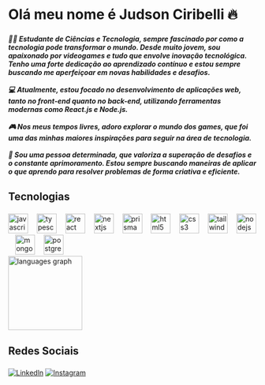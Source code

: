 <h1 align="left">Olá meu nome é Judson Ciribelli 🔥</h1>

###


###

<h5 align="left">👨‍🎓 Estudante de Ciências e Tecnologia, sempre fascinado por como a tecnologia pode transformar o mundo. Desde muito jovem, sou apaixonado por videogames e tudo que envolve inovação tecnológica. Tenho uma forte dedicação ao aprendizado contínuo e estou sempre buscando me aperfeiçoar em novas habilidades e desafios.<br><br>💻 Atualmente, estou focado no desenvolvimento de aplicações web, tanto no front-end quanto no back-end, utilizando ferramentas modernas como React.js e Node.js.<br><br>🎮 Nos meus tempos livres, adoro explorar o mundo dos games, que foi uma das minhas maiores inspirações para seguir na área de tecnologia.<br><br>🚀 Sou uma pessoa determinada, que valoriza a superação de desafios e o constante aprimoramento. Estou sempre buscando maneiras de aplicar o que aprendo para resolver problemas de forma criativa e eficiente.</h5>

###

<h2 align="left">Tecnologias</h2>

###

<div align="left">
  <img src="https://cdn.jsdelivr.net/gh/devicons/devicon/icons/javascript/javascript-original.svg" height="40" alt="javascript logo"   />
  <img width="10" />
  <img src="https://cdn.jsdelivr.net/gh/devicons/devicon/icons/typescript/typescript-original.svg" height="40" alt="typescript logo"  />
  <img width="10" />
  <img src="https://cdn.jsdelivr.net/gh/devicons/devicon/icons/react/react-original.svg" height="40" alt="react logo"  />
  <img width="10" />
  <img src="https://cdn.jsdelivr.net/gh/devicons/devicon@latest/icons/nextjs/nextjs-original.svg"  height="40" alt="nextjs logo"/>
  <img width="10" />
  <img src="https://cdn.jsdelivr.net/gh/devicons/devicon@latest/icons/prisma/prisma-original.svg" height="40" alt="prisma logo" />
  <img width="10" />
  <img src="https://cdn.jsdelivr.net/gh/devicons/devicon/icons/html5/html5-original.svg" height="40" alt="html5 logo"  />
  <img width="10" />
  <img src="https://cdn.jsdelivr.net/gh/devicons/devicon/icons/css3/css3-original.svg" height="40" alt="css3 logo"  />
  <img width="10" /> 
  <img src="https://cdn.jsdelivr.net/gh/devicons/devicon@latest/icons/tailwindcss/tailwindcss-original.svg" height="40" alt="tailwind logo" />
  <img width="10" /> 
  <img src="https://cdn.jsdelivr.net/gh/devicons/devicon/icons/nodejs/nodejs-original.svg" height="40" alt="nodejs logo"  />
  <img width="10" />
  <img src="https://cdn.jsdelivr.net/gh/devicons/devicon/icons/mongodb/mongodb-original.svg" height="40" alt="mongodb logo"  />
  <img width="10" />
  <img src="https://cdn.jsdelivr.net/gh/devicons/devicon@latest/icons/postgresql/postgresql-original.svg" height="40" alt="postgres logo" />
  <img width="10" />
          

  <div align="left">
  <img src="https://github-readme-stats.vercel.app/api/top-langs?username=judsonciribelli&locale=en&hide_title=false&layout=compact&card_width=320&langs_count=5&theme=dracula&hide_border=false" height="150" alt="languages graph"  />
</div>
</div>

###

<h2 align="left">Redes Sociais</h2>

###


  [![Linkedln](https://img.shields.io/badge/LinkedIn-0077B5?style=for-the-badge&logo=linkedin&logoColor=white)](https://www.linkedin.com/in/judson-ciribelli-a23867234/)
  [![Instagram](https://img.shields.io/badge/Instagram-E4405F?style=for-the-badge&logo=instagram&logoColor=white)](https://www.instagram.com/j_ciribelli_/)


###
